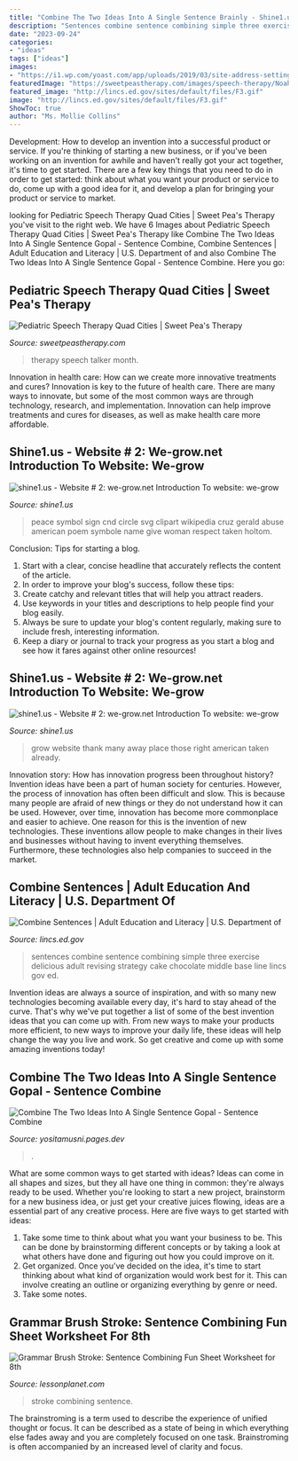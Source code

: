 ```yaml
---
title: "Combine The Two Ideas Into A Single Sentence Brainly - Shine1.us"
description: "Sentences combine sentence combining simple three exercise delicious adult revising strategy cake chocolate middle base line lincs gov ed"
date: "2023-09-24"
categories:
- "ideas"
tags: ["ideas"]
images:
- "https://i1.wp.com/yoast.com/app/uploads/2019/03/site-address-settings-wordpress.jpg?w=1600&amp;resize=1600"
featuredImage: "https://sweetpeastherapy.com/images/speech-therapy/Noah-3-2021.jpg"
featured_image: "http://lincs.ed.gov/sites/default/files/F3.gif"
image: "http://lincs.ed.gov/sites/default/files/F3.gif"
ShowToc: true
author: "Ms. Mollie Collins"
---
```



Development: How to develop an invention into a successful product or service.
If you're thinking of starting a new business, or if you've been working on an invention for awhile and haven't really got your act together, it's time to get started. There are a few key things that you need to do in order to get started: think about what you want your product or service to do, come up with a good idea for it, and develop a plan for bringing your product or service to market.

	

		
looking for Pediatric Speech Therapy Quad Cities | Sweet Pea&#039;s Therapy you've visit to the right web. We have 6 Images about Pediatric Speech Therapy Quad Cities | Sweet Pea&#039;s Therapy like Combine The Two Ideas Into A Single Sentence Gopal - Sentence Combine, Combine Sentences | Adult Education and Literacy | U.S. Department of and also Combine The Two Ideas Into A Single Sentence Gopal - Sentence Combine. Here you go:
		
    
## Pediatric Speech Therapy Quad Cities | Sweet Pea&#039;s Therapy

<img loading=lazy src="https://sweetpeastherapy.com/images/speech-therapy/Noah-3-2021.jpg" onerror="this.onerror=null;this.src='https://tse3.mm.bing.net/th?id=OIP.Ulm29R25aF3KT0vAK9sePQHaE7&amp;pid=15.1';" alt="Pediatric Speech Therapy Quad Cities | Sweet Pea&#039;s Therapy">

_Source: sweetpeastherapy.com_

>therapy speech talker month. 

	

Innovation in health care: How can we create more innovative treatments and cures?
Innovation is key to the future of health care. There are many ways to innovate, but some of the most common ways are through technology, research, and implementation. Innovation can help improve treatments and cures for diseases, as well as make health care more affordable.

    
## Shine1.us - Website # 2: We-grow.net ﻿Introduction To Website: We-grow

<img loading=lazy src="http://we-grow.net/yahoo_site_admin/assets/images/symbol.131122118_std.png" onerror="this.onerror=null;this.src='https://tse4.mm.bing.net/th?id=OIP.IRBsyuMiR5wcxVBAd710dgAAAA&amp;pid=15.1';" alt="shine1.us - Website # 2: we-grow.net ﻿Introduction To website: we-grow">

_Source: shine1.us_

>peace symbol sign cnd circle svg clipart wikipedia cruz gerald abuse american poem symbole name give woman respect taken holtom. 

	

Conclusion: Tips for starting a blog.
1. Start with a clear, concise headline that accurately reflects the content of the article.
2. In order to improve your blog's success, follow these tips: 
3. Create catchy and relevant titles that will help you attract readers. 
4. Use keywords in your titles and descriptions to help people find your blog easily. 
5. Always be sure to update your blog's content regularly, making sure to include fresh, interesting information. 
6. Keep a diary or journal to track your progress as you start a blog and see how it fares against other online resources!

    
## Shine1.us - Website # 2: We-grow.net ﻿Introduction To Website: We-grow

<img loading=lazy src="http://www.we-grow.net/yahoo_site_admin/assets/images/20170612_120117.162103122_std.jpg" onerror="this.onerror=null;this.src='https://tse1.mm.bing.net/th?id=OIP.l8l-7P0bMGcnG7cwlyqnxQHaJ3&amp;pid=15.1';" alt="shine1.us - Website # 2: we-grow.net ﻿Introduction To website: we-grow">

_Source: shine1.us_

>grow website thank many away place those right american taken already. 

	

Innovation story: How has innovation progress been throughout history?
Invention ideas have been a part of human society for centuries. However, the process of innovation has often been difficult and slow. This is because many people are afraid of new things or they do not understand how it can be used. However, over time, innovation has become more commonplace and easier to achieve. One reason for this is the invention of new technologies. These inventions allow people to make changes in their lives and businesses without having to invent everything themselves. Furthermore, these technologies also help companies to succeed in the market.

    
## Combine Sentences | Adult Education And Literacy | U.S. Department Of

<img loading=lazy src="http://lincs.ed.gov/sites/default/files/F3.gif" onerror="this.onerror=null;this.src='https://tse3.mm.bing.net/th?id=OIP.uKq5fg78gxuDvKtHQzOOAwAAAA&amp;pid=15.1';" alt="Combine Sentences | Adult Education and Literacy | U.S. Department of">

_Source: lincs.ed.gov_

>sentences combine sentence combining simple three exercise delicious adult revising strategy cake chocolate middle base line lincs gov ed. 

	

Invention ideas are always a source of inspiration, and with so many new technologies becoming available every day, it's hard to stay ahead of the curve. That's why we've put together a list of some of the best invention ideas that you can come up with. From new ways to make your products more efficient, to new ways to improve your daily life, these ideas will help change the way you live and work. So get creative and come up with some amazing inventions today!

    
## Combine The Two Ideas Into A Single Sentence Gopal - Sentence Combine

<img loading=lazy src="https://i1.wp.com/yoast.com/app/uploads/2019/03/site-address-settings-wordpress.jpg?w=1600&amp;resize=1600" onerror="this.onerror=null;this.src='https://tse1.mm.bing.net/th?id=OIP.npNC6bXtUzzjS5zDw6EtBwHaBm&amp;pid=15.1';" alt="Combine The Two Ideas Into A Single Sentence Gopal - Sentence Combine">

_Source: yositamusni.pages.dev_

>. 

	

What are some common ways to get started with ideas?
Ideas can come in all shapes and sizes, but they all have one thing in common: they're always ready to be used. Whether you're looking to start a new project, brainstorm for a new business idea, or just get your creative juices flowing, ideas are a essential part of any creative process. Here are five ways to get started with ideas: 
1. Take some time to think about what you want your business to be. This can be done by brainstorming different concepts or by taking a look at what others have done and figuring out how you could improve on it. 
2. Get organized. Once you've decided on the idea, it's time to start thinking about what kind of organization would work best for it. This can involve creating an outline or organizing everything by genre or need. 
3. Take some notes.

    
## Grammar Brush Stroke: Sentence Combining Fun Sheet Worksheet For 8th

<img loading=lazy src="http://content.lessonplanet.com/resources/thumbnails/310842/large/cgrmlwnvbnzlcnqymdezmdqwms00ntk2lw5vedlmcy5qcgc.jpg?1414438223" onerror="this.onerror=null;this.src='https://tse3.mm.bing.net/th?id=OIP.KFtojVH1SF7Xph0GjeDhLwHaJl&amp;pid=15.1';" alt="Grammar Brush Stroke: Sentence Combining Fun Sheet Worksheet for 8th">

_Source: lessonplanet.com_

>stroke combining sentence. 

	

The brainstroming is a term used to describe the experience of unified thought or focus. It can be described as a state of being in which everything else fades away and you are completely focused on one task. Brainstroming is often accompanied by an increased level of clarity and focus.


